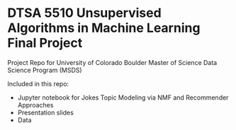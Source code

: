 # DTSA 5510 Unsupervised Algorithms in Machine Learning Final Project
Project Repo for University of Colorado Boulder Master of Science Data Science Program (MSDS)

Included in this repo:
- Jupyter notebook for Jokes Topic Modeling via NMF and Recommender Approaches 
- Presentation slides
- Data

